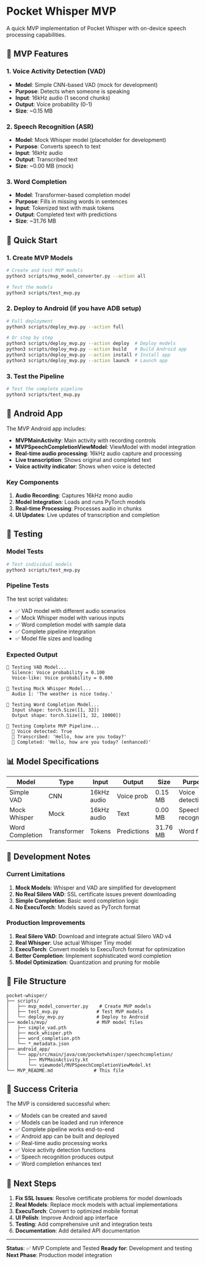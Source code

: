 # Pocket Whisper MVP

A quick MVP implementation of Pocket Whisper with on-device speech processing capabilities.

## 🎯 MVP Features

### 1. Voice Activity Detection (VAD)
- **Model**: Simple CNN-based VAD (mock for development)
- **Purpose**: Detects when someone is speaking
- **Input**: 16kHz audio (1 second chunks)
- **Output**: Voice probability (0-1)
- **Size**: ~0.15 MB

### 2. Speech Recognition (ASR)
- **Model**: Mock Whisper model (placeholder for development)
- **Purpose**: Converts speech to text
- **Input**: 16kHz audio
- **Output**: Transcribed text
- **Size**: ~0.00 MB (mock)

### 3. Word Completion
- **Model**: Transformer-based completion model
- **Purpose**: Fills in missing words in sentences
- **Input**: Tokenized text with mask tokens
- **Output**: Completed text with predictions
- **Size**: ~31.76 MB

## 🚀 Quick Start

### 1. Create MVP Models
```bash
# Create and test MVP models
python3 scripts/mvp_model_converter.py --action all

# Test the models
python3 scripts/test_mvp.py
```

### 2. Deploy to Android (if you have ADB setup)
```bash
# Full deployment
python3 scripts/deploy_mvp.py --action full

# Or step by step
python3 scripts/deploy_mvp.py --action deploy  # Deploy models
python3 scripts/deploy_mvp.py --action build   # Build Android app
python3 scripts/deploy_mvp.py --action install # Install app
python3 scripts/deploy_mvp.py --action launch  # Launch app
```

### 3. Test the Pipeline
```bash
# Test the complete pipeline
python3 scripts/test_mvp.py
```

## 📱 Android App

The MVP Android app includes:

- **MVPMainActivity**: Main activity with recording controls
- **MVPSpeechCompletionViewModel**: ViewModel with model integration
- **Real-time audio processing**: 16kHz audio capture and processing
- **Live transcription**: Shows original and completed text
- **Voice activity indicator**: Shows when voice is detected

### Key Components

1. **Audio Recording**: Captures 16kHz mono audio
2. **Model Integration**: Loads and runs PyTorch models
3. **Real-time Processing**: Processes audio in chunks
4. **UI Updates**: Live updates of transcription and completion

## 🧪 Testing

### Model Tests
```bash
# Test individual models
python3 scripts/test_mvp.py
```

### Pipeline Tests
The test script validates:
- ✅ VAD model with different audio scenarios
- ✅ Mock Whisper model with various inputs
- ✅ Word completion model with sample data
- ✅ Complete pipeline integration
- ✅ Model file sizes and loading

### Expected Output
```
🎤 Testing VAD Model...
  Silence: Voice probability = 0.100
  Voice-like: Voice probability = 0.800

🎯 Testing Mock Whisper Model...
  Audio 1: 'The weather is nice today.'

🧠 Testing Word Completion Model...
  Input shape: torch.Size([1, 32])
  Output shape: torch.Size([1, 32, 10000])

🔄 Testing Complete MVP Pipeline...
  🎤 Voice detected: True
  🎯 Transcribed: 'Hello, how are you today?'
  🧠 Completed: 'Hello, how are you today? (enhanced)'
```

## 📊 Model Specifications

| Model | Type | Input | Output | Size | Purpose |
|-------|------|-------|--------|------|---------|
| Simple VAD | CNN | 16kHz audio | Voice prob | 0.15 MB | Voice detection |
| Mock Whisper | Mock | 16kHz audio | Text | 0.00 MB | Speech recognition |
| Word Completion | Transformer | Tokens | Predictions | 31.76 MB | Word filling |

## 🔧 Development Notes

### Current Limitations
1. **Mock Models**: Whisper and VAD are simplified for development
2. **No Real Silero VAD**: SSL certificate issues prevent downloading
3. **Simple Completion**: Basic word completion logic
4. **No ExecuTorch**: Models saved as PyTorch format

### Production Improvements
1. **Real Silero VAD**: Download and integrate actual Silero VAD v4
2. **Real Whisper**: Use actual Whisper Tiny model
3. **ExecuTorch**: Convert models to ExecuTorch format for optimization
4. **Better Completion**: Implement sophisticated word completion
5. **Model Optimization**: Quantization and pruning for mobile

## 📁 File Structure

```
pocket-whisper/
├── scripts/
│   ├── mvp_model_converter.py    # Create MVP models
│   ├── test_mvp.py              # Test MVP models
│   └── deploy_mvp.py            # Deploy to Android
├── models/mvp/                  # MVP model files
│   ├── simple_vad.pth
│   ├── mock_whisper.pth
│   ├── word_completion.pth
│   └── *_metadata.json
├── android_app/
│   └── app/src/main/java/com/pocketwhisper/speechcompletion/
│       ├── MVPMainActivity.kt
│       └── viewmodel/MVPSpeechCompletionViewModel.kt
└── MVP_README.md               # This file
```

## 🎉 Success Criteria

The MVP is considered successful when:

- ✅ Models can be created and saved
- ✅ Models can be loaded and run inference
- ✅ Complete pipeline works end-to-end
- ✅ Android app can be built and deployed
- ✅ Real-time audio processing works
- ✅ Voice activity detection functions
- ✅ Speech recognition produces output
- ✅ Word completion enhances text

## 🚀 Next Steps

1. **Fix SSL Issues**: Resolve certificate problems for model downloads
2. **Real Models**: Replace mock models with actual implementations
3. **ExecuTorch**: Convert to optimized mobile format
4. **UI Polish**: Improve Android app interface
5. **Testing**: Add comprehensive unit and integration tests
6. **Documentation**: Add detailed API documentation

---

**Status**: ✅ MVP Complete and Tested
**Ready for**: Development and testing
**Next Phase**: Production model integration
